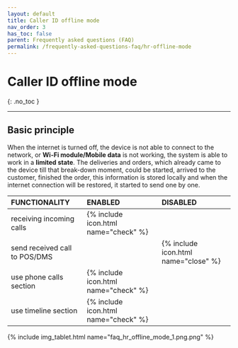 ```yaml
---
layout: default
title: Caller ID offline mode
nav_order: 3
has_toc: false
parent: Frequently asked questions (FAQ)
permalink: /frequently-asked-questions-faq/hr-offline-mode
---
```


# Caller ID offline mode
{: .no_toc }

---

## Basic principle
When the internet is turned off, the device is not able to connect to the network, or **Wi-Fi module/Mobile data** is not working, the system is able to work in a **limited state**. The deliveries and orders, which already came to the device till that break-down moment, could be started, arrived to the customer, finished the order, this information is stored locally and when the internet connection will be restored, it started to send one by one. 



| FUNCTIONALITY									| <span class="text-green-100">ENABLED</span>  | <span class="text-red-100">DISABLED</span> |
|:------------------------------------------------------|:------|:------|
| receiving incoming calls							| <span class="text-green-100">{% include icon.html name="check" %}</span> |  |
| send received call to POS/DMS								|  | <span class="text-red-100">{% include icon.html name="close" %}</span> |
| use phone calls section								| <span class="text-green-100">{% include icon.html name="check" %}</span> |  |
| use timeline section								| <span class="text-green-100">{% include icon.html name="check" %}</span> |  |

{% include img_tablet.html name="faq_hr_offline_mode_1.png.png" %}